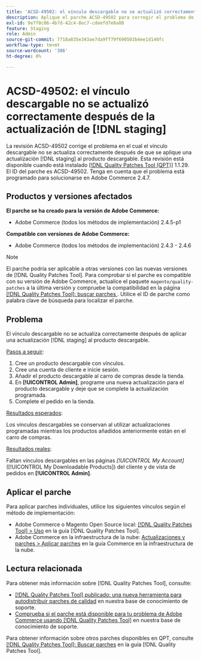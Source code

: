 ```yaml
---
title: 'ACSD-49502: el vínculo descargable no se actualizó correctamente después de  [!DNL staging] actualizar'
description: Aplique el parche ACSD-49502 para corregir el problema de Adobe Commerce donde el vínculo descargable no se actualiza correctamente después de que se aplique una  [!DNL staging] actualización al producto descargable.
exl-id: 9e7f0c06-4b7d-42c4-8ec7-cdeefd7e8a08
feature: Staging
role: Admin
source-git-commit: 7718a835e343ae7da9ff79f690503b4ee1d140fc
workflow-type: tm+mt
source-wordcount: '386'
ht-degree: 0%

---
```


# ACSD-49502: el vínculo descargable no se actualizó correctamente después de la actualización de [!DNL staging]

La revisión ACSD-49502 corrige el problema en el cual el vínculo descargable no se actualiza correctamente después de que se aplique una actualización [!DNL staging] al producto descargable. Esta revisión está disponible cuando está instalado [[!DNL Quality Patches Tool (QPT)]](/help/announcements/adobe-commerce-announcements/magento-quality-patches-released-new-tool-to-self-serve-quality-patches.md) 1.1.29. El ID del parche es ACSD-49502. Tenga en cuenta que el problema está programado para solucionarse en Adobe Commerce 2.4.7.

## Productos y versiones afectados

**El parche se ha creado para la versión de Adobe Commerce:**

* Adobe Commerce (todos los métodos de implementación) 2.4.5-p1

**Compatible con versiones de Adobe Commerce:**

* Adobe Commerce (todos los métodos de implementación) 2.4.3 - 2.4.6

>[!NOTE]
>
>El parche podría ser aplicable a otras versiones con las nuevas versiones de [!DNL Quality Patches Tool]. Para comprobar si el parche es compatible con su versión de Adobe Commerce, actualice el paquete `magento/quality-patches` a la última versión y compruebe la compatibilidad en la página [[!DNL Quality Patches Tool]: buscar parches ](https://experienceleague.adobe.com/tools/commerce-quality-patches/index.html?lang=es). Utilice el ID de parche como palabra clave de búsqueda para localizar el parche.

## Problema

El vínculo descargable no se actualiza correctamente después de aplicar una actualización [!DNL staging] al producto descargable.

<u>Pasos a seguir</u>:

1. Cree un producto descargable con vínculos.
1. Cree una cuenta de cliente e inicie sesión.
1. Añadir el producto descargable al carro de compras desde la tienda.
1. En **[!UICONTROL Admin]**, programe una nueva actualización para el producto descargable y deje que se complete la actualización programada.
1. Complete el pedido en la tienda.

<u>Resultados esperados</u>:

Los vínculos descargables se conservan al utilizar actualizaciones programadas mientras los productos añadidos anteriormente están en el carro de compras.

<u>Resultados reales</u>:

Faltan vínculos descargables en las páginas *[!UICONTROL My Account]* ([!UICONTROL My Downloadable Products]) del cliente y de vista de pedidos en **[!UICONTROL Admin]**.

## Aplicar el parche

Para aplicar parches individuales, utilice los siguientes vínculos según el método de implementación:

* Adobe Commerce o Magento Open Source local: [[!DNL Quality Patches Tool] > Uso](https://experienceleague.adobe.com/docs/commerce-operations/tools/quality-patches-tool/usage.html?lang=es) en la guía [!DNL Quality Patches Tool].
* Adobe Commerce en la infraestructura de la nube: [Actualizaciones y parches > Aplicar parches](https://experienceleague.adobe.com/docs/commerce-cloud-service/user-guide/develop/upgrade/apply-patches.html?lang=es) en la guía Commerce en la infraestructura de la nube.

## Lectura relacionada

Para obtener más información sobre [!DNL Quality Patches Tool], consulte:

* [[!DNL Quality Patches Tool] publicado: una nueva herramienta para autodistribuir parches de calidad](/help/announcements/adobe-commerce-announcements/magento-quality-patches-released-new-tool-to-self-serve-quality-patches.md) en nuestra base de conocimiento de soporte.
* [Comprueba si el parche está disponible para tu problema de Adobe Commerce usando [!DNL Quality Patches Tool]](/help/support-tools/patches-available-in-qpt-tool/check-patch-for-magento-issue-with-magento-quality-patches.md) en nuestra base de conocimiento de soporte.

Para obtener información sobre otros parches disponibles en QPT, consulte [[!DNL Quality Patches Tool]: Buscar parches](https://experienceleague.adobe.com/tools/commerce-quality-patches/index.html?lang=es) en la guía [!DNL Quality Patches Tool].
